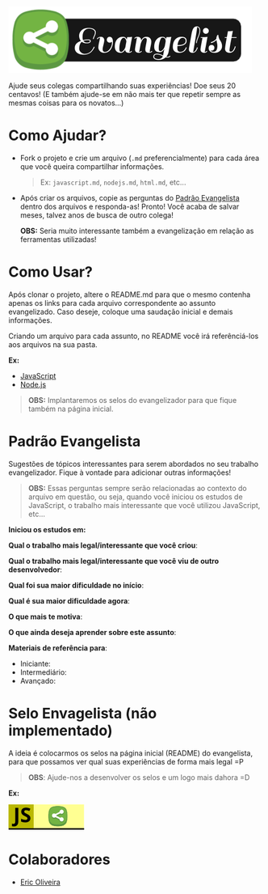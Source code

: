 ![Evangelist](img/evangelist-logo.png)

Ajude seus colegas compartilhando suas experiências! Doe seus 20 centavos! (E também ajude-se em não mais ter que repetir sempre as mesmas coisas para os novatos...)

# Como Ajudar?

* Fork o projeto e crie um arquivo (`.md` preferencialmente) para cada área que você queira compartilhar informações.

	> Ex: `javascript.md`, `nodejs.md`, `html.md`, etc...

* Após criar os arquivos, copie as perguntas do [Padrão Evangelista](https://github.com/eoop/evangelist#padr%C3%A3o-evangelista) dentro dos arquivos e responda-as! Pronto! Você acaba de salvar meses, talvez anos de busca de outro colega!

	**OBS:** Seria muito interessante também a evangelização em relação as ferramentas utilizadas!

# Como Usar?

Após clonar o projeto, altere o README.md para que o mesmo contenha apenas os links para cada arquivo correspondente ao assunto evangelizado. Caso deseje, coloque uma saudação inicial e demais informações.

Criando um arquivo para cada assunto, no README você irá referênciá-los aos arquivos na sua pasta.

**Ex:** 
* [JavaScript](javascript.md)
* [Node.js](nodejs.md)

> **OBS:** Implantaremos os selos do evangelizador para que fique também na página inicial.

# Padrão Evangelista

Sugestões de tópicos interessantes para serem abordados no seu trabalho evangelizador. Fique à vontade para adicionar outras informações!

> **OBS:** Essas perguntas sempre serão relacionadas ao contexto do arquivo em questão, ou seja, quando você iniciou os estudos de JavaScript, o trabalho mais interessante que você utilizou JavaScript, etc...

**Iniciou os estudos em:**

**Qual o trabalho mais legal/interessante que você criou**:

**Qual o trabalho mais legal/interessante que você viu de outro desenvolvedor**:

**Qual foi sua maior dificuldade no início**:

**Qual é sua maior dificuldade agora**:

**O que mais te motiva**:

**O que ainda deseja aprender sobre este assunto**:

**Materiais de referência para**:

* Iniciante:
* Intermediário:
* Avançado:

# Selo Envagelista (não implementado)

A ideia é colocarmos os selos na página inicial (README) do evangelista, para que possamos ver qual suas experiências de forma mais legal =P

> **OBS**: Ajude-nos a desenvolver os selos e um logo mais dahora =D

**Ex:**

![Js Evangelist](img/js-evangelist.png)

# Colaboradores

* [Eric Oliveira](https://github.com/eoop/eo_op)